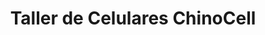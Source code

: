 ---
title: "Taller de Celulares ChinoCell"
url: /ciudad-de-colon/taller-de-celulares-chinocell/
shop: Handy
---